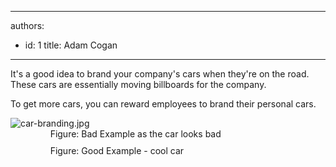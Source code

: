 

---
authors:
  - id: 1
    title: Adam Cogan
---




<span class='intro'> <p>​It's a good idea to brand your company's cars when they're on the road. These cars are essentially moving billboards for the company.​<br></p> </span>

<p>​​​To get more cars, you can reward employees to brand their personal cars.​​</p><dl class="image"><dt>​​<img src="/PublishingImages/car-branding.jpg" alt="car-branding.jpg" /></dt><dd class="ssw15-rteElement-FigureBad">​​​ &#160; &#160;&#160;&#160;Figure&#58; ​​​​Bad Example​​ as the car looks bad<br></dd><dt><img src="/PublishingImages/car-branding-tesla.png" alt="" style="margin&#58;5px;" /></dt><dd class="ssw15-rteElement-FigureGood">&#160; &#160; &#160; Figure&#58; Good Example​​​​​ - cool car<br></dd><p class="ssw15-rteElement-P">​​​​​​​​<br></p><br></dl>


